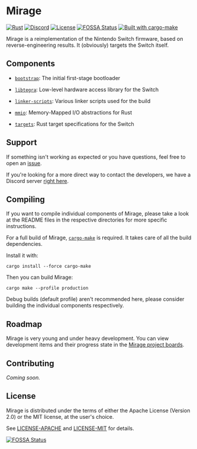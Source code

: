 # Mirage

[![Rust](https://img.shields.io/badge/rust-nightly%202019--12--15-93450a.svg)](https://www.rust-lang.org/)
[![Discord](https://img.shields.io/discord/644185512013463552?color=blue)](https://discord.gg/rJNsDfk)
[![License](https://img.shields.io/badge/license-Apache--2.0%2FMIT-blue)](./LICENSE)
[![FOSSA Status](https://app.fossa.io/api/projects/git%2Bgithub.com%2Fvbe0201%2FMirage.svg?type=shield)](https://app.fossa.io/projects/git%2Bgithub.com%2Fvbe0201%2FMirage?ref=badge_shield)
[![Built with cargo-make](https://sagiegurari.github.io/cargo-make/assets/badges/cargo-make.svg)](https://sagiegurari.github.io/cargo-make)

Mirage is a reimplementation of the Nintendo Switch firmware, based on
reverse-engineering results. It (obviously) targets the Switch itself.

## Components

* [`bootstrap`](./bootstrap): The initial first-stage bootloader

* [`libtegra`](./libtegra): Low-level hardware access library for the Switch

* [`linker-scripts`](./linker-scripts): Various linker scripts used for the build

* [`mmio`](./mmio): Memory-Mapped I/O abstractions for Rust

* [`targets`](./targets): Rust target specifications for the Switch

## Support

If something isn't working as expected or you have questions, feel free to open
an [issue](https://github.com/vbe0201/Mirage/issues).

If you're looking for a more direct way to contact the developers, we have a
Discord server [right here](https://discord.gg/rJNsDfk).

## Compiling

If you want to compile individual components of Mirage, please take a look at
the README files in the respective directories for more specific instructions.

For a full build of Mirage, [`cargo-make`](https://github.com/sagiegurari/cargo-make)
is required.  It takes care of all the build dependencies.

Install it with:

```shell script
cargo install --force cargo-make
```

Then you can build Mirage:

```shell script
cargo make --profile production
```

Debug builds (default profile) aren't recommended here, please consider
building the individual components respectively.

## Roadmap

Mirage is very young and under heavy development. You can view development
items and their progress state in the
[Mirage project boards](https://github.com/vbe0201/Mirage/projects).

## Contributing

*Coming soon.*

## License

Mirage is distributed under the terms of either the Apache License (Version 2.0)
or the MIT license, at the user's choice.

See [LICENSE-APACHE](./LICENSE-APACHE) and [LICENSE-MIT](./LICENSE-MIT) for details.

[![FOSSA Status](https://app.fossa.io/api/projects/git%2Bgithub.com%2Fvbe0201%2FMirage.svg?type=large)](https://app.fossa.io/projects/git%2Bgithub.com%2Fvbe0201%2FMirage?ref=badge_large)
